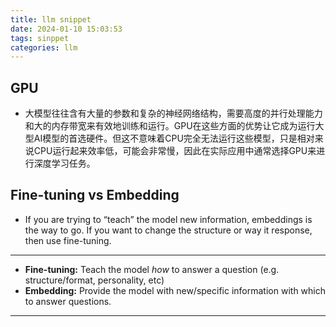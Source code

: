 ```yaml
---
title: llm snippet
date: 2024-01-10 15:03:53
tags: sinppet
categories: llm
---
```


## GPU

- 大模型往往含有大量的参数和复杂的神经网络结构，需要高度的并行处理能力和大的内存带宽来有效地训练和运行。GPU在这些方面的优势让它成为运行大型AI模型的首选硬件。但这不意味着CPU完全无法运行这些模型，只是相对来说CPU运行起来效率低，可能会非常慢，因此在实际应用中通常选择GPU来进行深度学习任务。

## Fine-tuning vs Embedding

- If you are trying to “teach” the model new information, embeddings is the way to go. If you want to change the structure or way it response, then use fine-tuning.

---

- **Fine-tuning:** Teach the model *how* to answer a question (e.g. structure/format, personality, etc)
- **Embedding:** Provide the model with new/specific information with which to answer questions.

---

